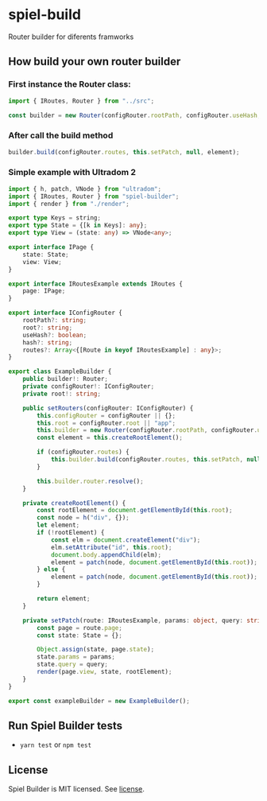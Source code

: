 # spiel-build
Router builder for diferents framworks

## How build your own router builder

### First instance the Router class:

```typescript
import { IRoutes, Router } from "../src";

const builder = new Router(configRouter.rootPath, configRouter.useHash, configRouter.hash);
```

### After call the build method

```typescript
builder.build(configRouter.routes, this.setPatch, null, element);
```

### Simple example with Ultradom 2

```typescript
import { h, patch, VNode } from "ultradom";
import { IRoutes, Router } from "spiel-builder";
import { render } from "./render";

export type Keys = string;
export type State = {[k in Keys]: any};
export type View = (state: any) => VNode<any>;

export interface IPage {
    state: State;
    view: View;
}

export interface IRoutesExample extends IRoutes {
    page: IPage;
}

export interface IConfigRouter {
    rootPath?: string;
    root?: string;
    useHash?: boolean;
    hash?: string;
    routes?: Array<{[Route in keyof IRoutesExample] : any}>;
}

export class ExampleBuilder {
    public builder!: Router;
    private configRouter!: IConfigRouter;
    private root!: string;

    public setRouters(configRouter: IConfigRouter) {
        this.configRouter = configRouter || {};
        this.root = configRouter.root || "app";
        this.builder = new Router(configRouter.rootPath, configRouter.useHash, configRouter.hash);
        const element = this.createRootElement();

        if (configRouter.routes) {
            this.builder.build(configRouter.routes, this.setPatch, null, element);
        }

        this.builder.router.resolve();
    }

    private createRootElement() {
        const rootElement = document.getElementById(this.root);
        const node = h("div", {});
        let element;
        if (!rootElement) {
            const elm = document.createElement("div");
            elm.setAttribute("id", this.root);
            document.body.appendChild(elm);
            element = patch(node, document.getElementById(this.root));
        } else {
            element = patch(node, document.getElementById(this.root));
        }

        return element;
    }

    private setPatch(route: IRoutesExample, params: object, query: string, rootElement?: Element) {
        const page = route.page;
        const state: State = {};

        Object.assign(state, page.state);
        state.params = params;
        state.query = query;
        render(page.view, state, rootElement);
    }
}

export const exampleBuilder = new ExampleBuilder();
```

## Run Spiel Builder tests
* `yarn test` or `npm test`

## License
Spiel Builder is MIT licensed. See [license](https://github.com/spieljs/spiel-build/blob/master/LICENSE).